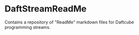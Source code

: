 # DaftStreamReadMe
Contains a repository of "ReadMe" markdown files for Daftcube programming streams.
